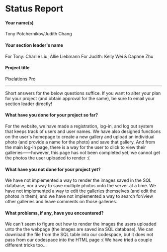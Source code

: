 # Status Report

#### Your name(s)

Tony Potchernikov/Judith Chang

#### Your section leader's name

For Tony: Charlie Liu, Allie Liebmann
For Judith: Kelly Wei & Daphne Zhu

#### Project title

Pixelations Pro

*** 

Short answers for the below questions suffice. If you want to alter your plan for your project (and obtain approval for the same), be sure to email your section leader directly!

#### What have you done for your project so far?

For the website, we have made a registration, log-in, and log out system that keeps track of users and user names. We have also designed functions on the user's homepage to create a new gallery and upload an individual photo (and provide a name for the photo) and save that gallery. And from the main log-in page, there is a way for the user to click to view their galleries——however, this page has not been completed yet; we cannot get the photos the user uploaded to render :(

#### What have you not done for your project yet?

We have not implemented a way to render the images saved in the SQL database, nor a way to save multiple photos onto the server at a time. We have not implemented a way to edit the galleries themselves (and edit the photos in them), and we have not implemented a way to search for/view other galleries and leave comments on those galleries.

#### What problems, if any, have you encountered?

We can't seem to figure out how to render the images the users uploaded unto the the webpage (the images are saved ina SQL database). We can download the file from the SQL table into our codespace, but it does not pass from our codespace into the HTML page :( We have tried a couple different tricks too...
